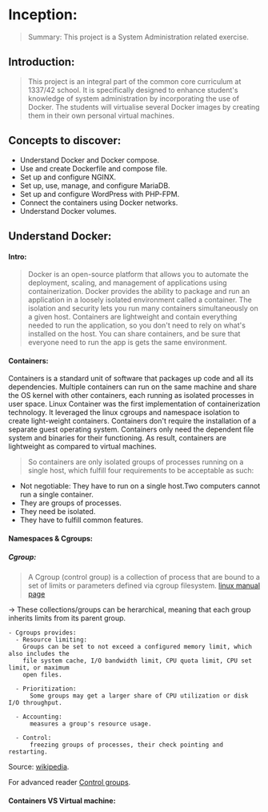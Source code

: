 # Inception:
> Summary:  This project is a System Administration related exercise.

## Introduction:
> This project is an integral part of the common core curriculum at 1337/42
school. It is specifically designed to enhance student's knowledge of system
administration by incorporating the use of Docker.
The students will virtualise several Docker images by creating them in their
own personal virtual machines.

## Concepts to discover:
- Understand Docker and Docker compose.
- Use and create Dockerfile and compose file.
- Set up and configure NGINX.
- Set up, use, manage, and configure MariaDB.
- Set up and configure WordPress with PHP-FPM.
- Connect the containers using Docker networks.
- Understand Docker volumes.

## Understand Docker:

#### Intro:
> Docker is an open-source platform that allows you to automate the deployment,
scaling, and management of applications using containerization. Docker provides
the ability to package and run an application in a loosely isolated environment
called a container. The isolation and security lets you run many containers
simultaneously on a given host. Containers are lightweight and contain everything needed
to run the application, so you don't need to rely on what's installed on the host. You can
share containers, and be sure that everyone need to run the app is gets the same
environment.

#### Containers: 

Containers is a standard unit of software that packages up code and all its
dependencies. Multiple containers can run on the same machine and share the OS kernel with
other containers, each running as isolated processes in user space.
Linux Container was the first implementation of containerization technology. It leveraged
the linux cgroups and namespace isolation to create light-weight containers. Containers
don't require the installation of a separate guest operating system. Containers only need
the dependent file system and binaries for their functioning. As result, containers are
lightweight as compared to virtual machines. 
> So containers are only isolated groups of processes running on a single host, which
  fulfill four requirements to be acceptable as such:

- Not negotiable: They have to run on a single host.Two computers cannot run a single
container.
- They are groups of processes.
- They need be isolated.
- They have to fulfill common features.

#### Namespaces &  Cgroups:


##### Cgroup:
> A Cgroup (control group) is a collection of process that are bound to a set of limits or parameters defined via cgroup filesystem. [linux manual page](https://www.man7.org/linux/man-pages/man7/cgroups.7.html)

-> These collections/groups can be herarchical, meaning that each group inherits limits from
its parent group.

    - Cgroups provides:
      - Resource limiting:
        Groups can be set to not exceed a configured memory limit, which also includes the
        file system cache, I/O bandwidth limit, CPU quota limit, CPU set limit, or maximum
        open files.

      - Prioritization:
          Some groups may get a larger share of CPU utilization or disk I/O throughput.

      - Accounting:
          measures a group's resource usage.

      - Control:
          freezing groups of processes, their check pointing and restarting.

Source: [wikipedia](https://en.wikipedia.org/wiki/Cgroup).

For advanced reader [Control
groups](https://www.kernel.org/doc/html/latest/admin-guide/cgroup-v1/cgroups.html).


#### Containers VS Virtual machine:

